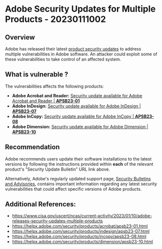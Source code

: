 # Adobe Security Updates for Multiple Products - 20230111002

## Overview
Adobe has released their latest [product security updates](https://helpx.adobe.com/security.html) to address multiple vulnerabilities in Adobe software. An attacker could exploit some of these vulnerabilities to take control of an affected system.


## What is vulnerable ? 
The vulnerabilities affects the following products:
- **Adobe Acrobat and Reader:**  [Security update available for Adobe Acrobat and Reader | **APSB23-01**](https://helpx.adobe.com/security/products/acrobat/apsb23-01.html)
- **Adobe InDesign:** [Security update available for Adobe InDesign | **APSB23-07**](https://helpx.adobe.com/security/products/indesign/apsb23-07.html)
- **Adobe InCopy:** [Security update available for Adobe InCopy | **APSB23-08**](https://helpx.adobe.com/security/products/incopy/apsb23-08.html)
- **Adobe Dimension:** [Security update available for Adobe Dimension | **APSB23-10**](https://helpx.adobe.com/security/products/dimension/apsb23-10.html)


## Recommendation
Adobe recommends users update their software installations to the latest versions by following the instructions provided within **each** of the relevant product's "Security Update Bulletin" URL link above. 

Alternatively, Adobe's regularly updated support page, [Security Bulletins and Advisories](https://helpx.adobe.com/security/security-bulletin.html), contains important information regarding any latest security vulnerabilities that could affect specific versions of Adobe products.

## Additional References:
* https://www.cisa.gov/uscert/ncas/current-activity/2023/01/10/adobe-releases-security-updates-multiple-products
* https://helpx.adobe.com/security/products/acrobat/apsb23-01.html
* https://helpx.adobe.com/security/products/indesign/apsb23-07.html
* https://helpx.adobe.com/security/products/incopy/apsb23-08.html
* https://helpx.adobe.com/security/products/dimension/apsb23-10.html